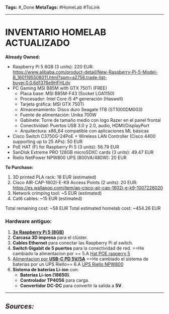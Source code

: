 **Tags:** #_Done
**MetaTags:** #HomeLab #ToLink
- - -
# INVENTARIO HOMELAB ACTUALIZADO

**Already Owned:**
- Raspberry Pi 5 8GB (3 units): 220 EUR: https://www.alibaba.com/product-detail/New-Raspberry-Pi-5-Model-B_1601195508011.html?spm=a2756.trade-list-buyer.0.0.6d1376e9HFHLdv
- PC Gaming MSI B85M with GTX 750Ti (FREE)
  * Placa base: MSI B85M-F43 (Socket LGA1150)
  * Procesador: Intel Core i5 4ª generación (Haswell)
  * Tarjeta gráfica: MSI GTX 750Ti
  * Almacenamiento: Disco duro Seagate 1TB (ST1000DM003)
  * Fuente de alimentación: Unika 700W
  * Gabinete: Torre de tamaño medio con logo Razer en el panel frontal
  * Conectividad: Puertos USB 3.0 y 2.0, audio, HDMI/DisplayPort
  * Arquitectura: x86_64 compatible con aplicaciones ML básicas
- Cisco Switch C3750G-24PoE + Wireless LAN Controller (Cisco 4400 supporting up to 25 APs): 50 EUR
- PoE HAT (F) for Raspberry Pi 5 (3 units): 56.79 EUR
- SanDisk Extreme PRO 128GB microSDXC cards (3 units): 49.47 EUR
- Riello NetPower NPW800 UPS (800VA/480W): 20 EUR

**To Purchase:**
1. 3D printed PLA rack: 18 EUR (estimated)
2. Cisco AIR-CAP-1602I-E-K9 Access Points (2 units): 20 EUR: https://es.wallapop.com/item/ap-cisco-air-cap-1602i-e-k9-1007226020
3. Network crimping tool: ~5 EUR (estimated)
4. Cat6 cables: ~15 EUR (estimated)

Total remaining cost: ~58 EUR
Total estimated homelab cost: ~454.26 EUR

### **Hardware antiguo:**
1. [**3x Raspberry Pi 5 (8GB)**](https://www.alibaba.com/product-detail/New-Raspberry-Pi-5-Model-B_1601195508011.html?spm=a2756.trade-list-buyer.0.0.12a676e94u9QXh)
2. **Carcasa 3D impresa** para el clúster.
3. **Cables Ethernet** para conectar las Raspberry Pi al switch.
4. **Switch Gigabit de 5 puertos** para la conectividad de red.
==He cambiado la alimentacion por ==
5.A [Hat POE rasperry 5](https://www.waveshare.com/poe-hat-f.htm)
5. [Alimentacion por **USB-C PD 5V/5A**](https://www.alibaba.com/product-detail/UGREEN-Universal-200W-Type-C-Wall_1601144518627.html?spm=a2700.galleryofferlist.normal_offer.d_image.12fd13a0kwkNJZ)
==He cambiado el sistema de baterias por un UPS Riello==
6.A [UPS Riello NPW800](https://es.rs-online.com/web/p/sistemas-de-alimentacion-ininterrumpida/8694993?cm_mmc=ES-PPC-DS3A-_-bing-_-3_ES_ES_Fuentes+de+Alimentaci%C3%B3n+y+Transformadores_Sistemas+de+Alimentaci%C3%B3n+Ininterrumpida-_-Riello+-+8694993+-+NPW+800-_-riello+npw+800&matchtype=e&kwd-71194185449864:loc-170&&msclkid=7ac4fcd5d95e1cb9c98494569cfd1256&gclid=7ac4fcd5d95e1cb9c98494569cfd1256&gclsrc=3p.ds&gad_source=7)
6. **Sistema de baterías Li-ion** con:
   - **Baterías Li-ion (18650)**.
   - **Controlador TP4056** para carga.
   - **Convertidor DC-DC** para convertir la salida a **5V**.

- - - 
## ***Sources:***